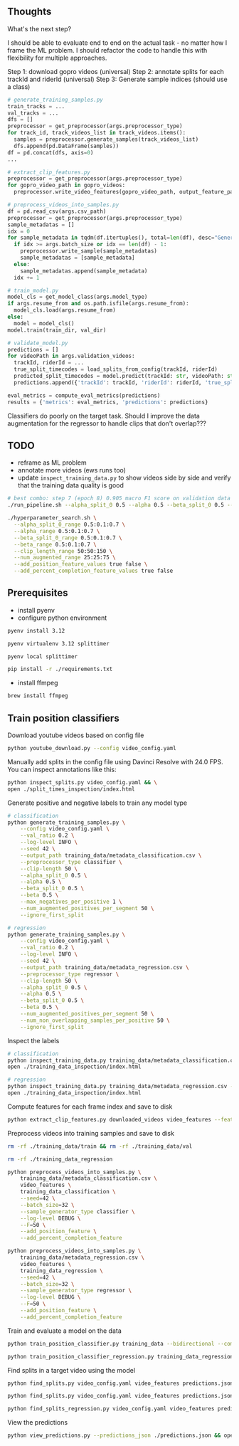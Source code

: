 ## Thoughts

What's the next step?

I should be able to evaluate end to end on the actual task - no matter how I frame the ML problem. I should refactor the code to handle this with flexibility for multiple approaches.

Step 1: download gopro videos (universal)
Step 2: annotate splits for each trackId and riderId (universal)
Step 3: Generate sample indices (should use a class)

```python
# generate_training_samples.py
train_tracks = ...
val_tracks = ...
dfs = []
preprocessor = get_preprocessor(args.preprocessor_type)
for track_id, track_videos_list in track_videos.items():
  samples = preprocessor.generate_samples(track_videos_list)
  dfs.append(pd.DataFrame(samples))
df = pd.concat(dfs, axis=0)
...

# extract_clip_features.py
preprocessor = get_preprocessor(args.preprocessor_type)
for gopro_video_path in gopro_videos:
  preprocessor.write_video_features(gopro_video_path, output_feature_path)

# preprocess_videos_into_samples.py
df = pd.read_csv(args.csv_path)
preprocessor = get_preprocessor(args.preprocessor_type)
sample_metadatas = []
idx = 0
for sample_metadata in tqdm(df.itertuples(), total=len(df), desc="Generating samples"):
  if idx >= args.batch_size or idx == len(df) - 1:
    preprocessor.write_sample(sample_metadatas)
    sample_metadatas = [sample_metadata]
  else:
    sample_metadatas.append(sample_metadata)
  idx += 1

# train_model.py
model_cls = get_model_class(args.model_type)
if args.resume_from and os.path.isfile(args.resume_from):
  model_cls.load(args.resume_from)
else:
  model = model_cls()
model.train(train_dir, val_dir)

# validate_model.py
predictions = []
for videoPath in args.validation_videos:
  trackId, riderId = ...
  true_split_timecodes = load_splits_from_config(trackId, riderId)
  predicted_split_timecodes = model.predict(trackId: str, videoPath: str)
  predictions.append({'trackId': trackId, 'riderId': riderId, 'true_split_timecodes': true_split_timecodes, 'predicted_split_timecodes': predicted_split_timecodes})

eval_metrics = compute_eval_metrics(predictions)
results = {'metrics': eval_metrics, 'predictions': predictions}
```

Classifiers do poorly on the target task. Should I improve the data augmentation for the regressor to handle clips that don't overlap???

## TODO

- reframe as ML problem
- annotate more videos (ews runs too)
- update `inspect_training_data.py` to show videos side by side and verify that the training data quality is good

```bash
# best combo: step 7 (epoch 8) 0.905 macro F1 score on validation data
./run_pipeline.sh --alpha_split_0 0.5 --alpha 0.5 --beta_split_0 0.5 --beta 0.5 --clip_length 50 --num_augmented 50 --no-add_position_feature --no-add_percent_completion_feature

./hyperparameter_search.sh \
  --alpha_split_0_range 0.5:0.1:0.7 \
  --alpha_range 0.5:0.1:0.7 \
  --beta_split_0_range 0.5:0.1:0.7 \
  --beta_range 0.5:0.1:0.7 \
  --clip_length_range 50:50:150 \
  --num_augmented_range 25:25:75 \
  --add_position_feature_values true false \
  --add_percent_completion_feature_values true false
```

## Prerequisites

- install pyenv
- configure python environment

```bash
pyenv install 3.12

pyenv virtualenv 3.12 splittimer

pyenv local splittimer

pip install -r ./requirements.txt
```

- install ffmpeg

```bash
brew install ffmpeg
```

## Train position classifiers

Download youtube videos based on config file

```bash
python youtube_download.py --config video_config.yaml
```

Manually add splits in the config file using Davinci Resolve with 24.0 FPS. You can inspect annotations like this:

```bash
python inspect_splits.py video_config.yaml && \
open ./split_times_inspection/index.html
```

Generate positive and negative labels to train any model type

```bash
# classification
python generate_training_samples.py \
    --config video_config.yaml \
    --val_ratio 0.2 \
    --log-level INFO \
    --seed 42 \
    --output_path training_data/metadata_classification.csv \
    --preprocessor_type classifier \
    --clip-length 50 \
    --alpha_split_0 0.5 \
    --alpha 0.5 \
    --beta_split_0 0.5 \
    --beta 0.5 \
    --max_negatives_per_positive 1 \
    --num_augmented_positives_per_segment 50 \
    --ignore_first_split

# regression
python generate_training_samples.py \
    --config video_config.yaml \
    --val_ratio 0.2 \
    --log-level INFO \
    --seed 42 \
    --output_path training_data/metadata_regression.csv \
    --preprocessor_type regressor \
    --clip-length 50 \
    --alpha_split_0 0.5 \
    --alpha 0.5 \
    --beta_split_0 0.5 \
    --beta 0.5 \
    --num_augmented_positives_per_segment 50 \
    --num_non_overlapping_samples_per_positive 50 \
    --ignore_first_split
```

Inspect the labels

```bash
# classification
python inspect_training_data.py training_data/metadata_classification.csv --num_samples=3 && \
open ./training_data_inspection/index.html

# regression
python inspect_training_data.py training_data/metadata_regression.csv --num_samples=3 && \
open ./training_data_inspection/index.html
```

Compute features for each frame index and save to disk

```bash
python extract_clip_features.py downloaded_videos video_features --feature-extraction-batch-size=5 --clip-length=50 --log-level DEBUG
```

Preprocess videos into training samples and save to disk

```bash
rm -rf ./training_data/train && rm -rf ./training_data/val

rm -rf ./training_data_regression
```

```bash
python preprocess_videos_into_samples.py \
    training_data/metadata_classification.csv \
    video_features \
    training_data_classification \
    --seed=42 \
    --batch_size=32 \
    --sample_generator_type classifier \
    --log-level DEBUG \
    --F=50 \
    --add_position_feature \
    --add_percent_completion_feature

python preprocess_videos_into_samples.py \
    training_data/metadata_regression.csv \
    video_features \
    training_data_regression \
    --seed=42 \
    --batch_size=32 \
    --sample_generator_type regressor \
    --log-level DEBUG \
    --F=50 \
    --add_position_feature \
    --add_percent_completion_feature
```

Train and evaluate a model on the data

```bash
python train_position_classifier.py training_data --bidirectional --compress_sizes 128 --interaction_type mlp --hidden_size 128 --post_lstm_sizes 64 --learning_rate 0.0001 --dropout 0.5 --eval_interval 1 --checkpoint_interval 1

python train_position_classifier_regression.py training_data_regression --bidirectional --compress_sizes 128 --interaction_type mlp --hidden_size 128 --post_lstm_sizes 64 --learning_rate 0.0001 --eval_interval 1 --dropout 0.5 --checkpoint_interval 1
```

Find splits in a target video using the model

```bash
python find_splits.py video_config.yaml video_features predictions.json --trackId leogang_2025 --F 50 --sourceRiderId asa_vermette --targetRiderId jordan_williams --checkpoint_path artifacts/alpha0_0_5_alpha_0_5_beta0_0_5_beta_0_5_frames_50_augmented_50_nopos_nopct_20250611_205932/checkpoints/checkpoint_epoch_8.pth

python find_splits.py video_config.yaml video_features predictions.json --trackId loudenvielle_2025 --F 50 --sourceRiderId amaury_pierron --targetRiderId joe_breeden --checkpoint_path artifacts/alpha0_0_5_alpha_0_5_beta0_0_5_beta_0_5_frames_50_augmented_50_nopos_nopct_20250611_205932/checkpoints/checkpoint_epoch_8.pth

python find_splits_regression.py video_config.yaml video_features predictions.json --trackId leogang_2025 --F 50 --sourceRiderId asa_vermette --targetRiderId jordan_williams --checkpoint_path artifacts/experiment_20250612_061757/checkpoints/checkpoint_epoch_2.pth
```

View the predictions

```bash
python view_predictions.py --predictions_json ./predictions.json && open ./predictions_splits.html
```
